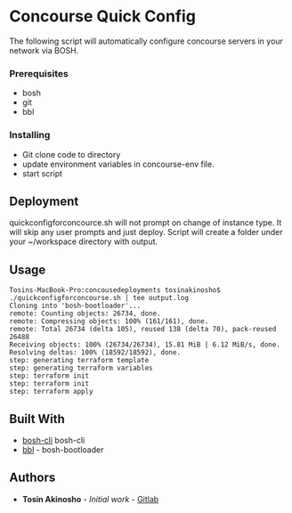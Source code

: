 # Concourse Quick Config

The following script will automatically configure concourse servers in your network via BOSH.

### Prerequisites

* bosh
* git
* bbl

### Installing

* Git clone code to directory
* update environment variables in concourse-env file.
* start script



## Deployment

quickconfigforconcource.sh will not prompt on change of instance type. It will skip any user prompts and just deploy. Script will create a folder under your ~/workspace directory with output.

## Usage
```
Tosins-MacBook-Pro:concousedeployments tosinakinosho$ ./quickconfigforconcourse.sh | tee output.log
Cloning into 'bosh-bootloader'...
remote: Counting objects: 26734, done.
remote: Compressing objects: 100% (161/161), done.
remote: Total 26734 (delta 105), reused 138 (delta 70), pack-reused 26488
Receiving objects: 100% (26734/26734), 15.81 MiB | 6.12 MiB/s, done.
Resolving deltas: 100% (18592/18592), done.
step: generating terraform template
step: generating terraform variables
step: terraform init
step: terraform init
step: terraform apply

```

## Built With

* [bosh-cli](https://bosh.io/docs/cli-v2/) bosh-cli
* [bbl](https://github.com/cloudfoundry/bosh-bootloader/) - bosh-bootloader


## Authors

* **Tosin Akinosho** - *Initial work* - [Gitlab](https://gitlab.altoros.com/oluwatosin.akinosho)

